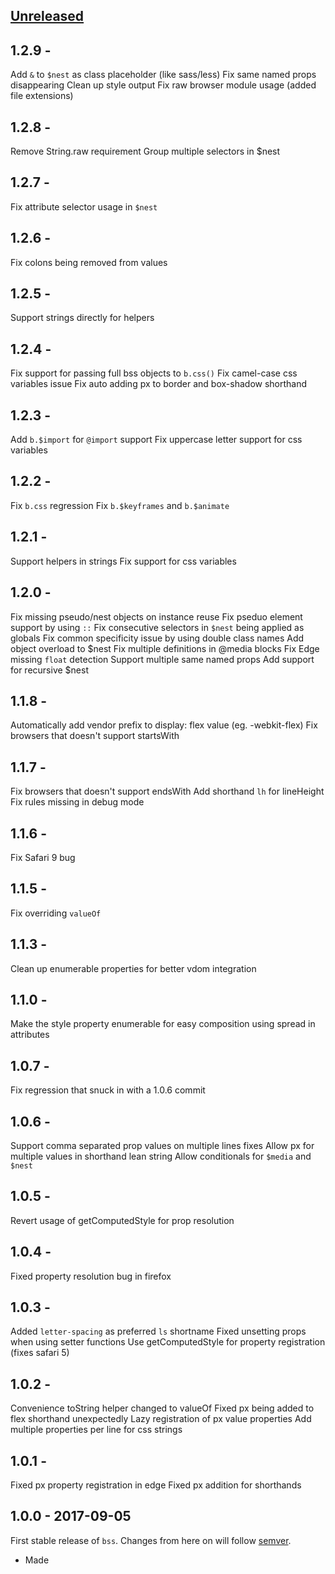 ## [Unreleased]

## 1.2.9 -
Add `&` to `$nest` as class placeholder (like sass/less)
Fix same named props disappearing
Clean up style output
Fix raw browser module usage (added file extensions)

## 1.2.8 -
Remove String.raw requirement
Group multiple selectors in $nest

## 1.2.7 -
Fix attribute selector usage in `$nest`

## 1.2.6 -
Fix colons being removed from values

## 1.2.5 -
Support strings directly for helpers

## 1.2.4 -
Fix support for passing full bss objects to `b.css()`
Fix camel-case css variables issue
Fix auto adding px to border and box-shadow shorthand

## 1.2.3 -
Add `b.$import` for `@import` support
Fix uppercase letter support for css variables

## 1.2.2 -
Fix `b.css` regression
Fix `b.$keyframes` and `b.$animate` 

## 1.2.1 -
Support helpers in strings
Fix support for css variables

## 1.2.0 -
Fix missing pseudo/nest objects on instance reuse
Fix pseduo element support by using `::`
Fix consecutive selectors in `$nest` being applied as globals
Fix common specificity issue by using double class names
Add object overload to $nest
Fix multiple definitions in @media blocks
Fix Edge missing `float` detection
Support multiple same named props
Add support for recursive $nest

## 1.1.8 -
Automatically add vendor prefix to display: flex value (eg. -webkit-flex)
Fix browsers that doesn't support startsWith

## 1.1.7 -
Fix browsers that doesn't support endsWith
Add shorthand `lh` for lineHeight
Fix rules missing in debug mode

## 1.1.6 -
Fix Safari 9 bug

## 1.1.5 -
Fix overriding `valueOf`

## 1.1.3 -
Clean up enumerable properties for better vdom integration

## 1.1.0 - 
Make the style property enumerable for easy composition using spread in attributes

## 1.0.7 -

Fix regression that snuck in with a 1.0.6 commit

## 1.0.6 -

Support comma separated prop values on multiple lines fixes
Allow px for multiple values in shorthand lean string
Allow conditionals for `$media` and `$nest`

## 1.0.5 -

Revert usage of getComputedStyle for prop resolution

## 1.0.4 -

Fixed property resolution bug in firefox

## 1.0.3 - 

Added `letter-spacing` as preferred `ls` shortname
Fixed unsetting props when using setter functions
Use getComputedStyle for property registration (fixes safari 5)

## 1.0.2 - 

Convenience toString helper changed to valueOf
Fixed px being added to flex shorthand unexpectedly
Lazy registration of px value properties
Add multiple properties per line for css strings

## 1.0.1 - 

Fixed px property registration in edge
Fixed px addition for shorthands

## 1.0.0 - 2017-09-05

First stable release of `bss`. Changes from here on will follow [semver](http://semver.org/).
- Made 

[Unreleased]: https://github.com/porsager/bss/compare/v1.0.0...HEAD
